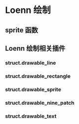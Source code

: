 # Loenn 绘制

## sprite 函数

## Loenn 绘制相关插件

### struct.drawable_line

### struct.drawable_rectangle

### struct.drawable_sprite

### struct.drawable_nine_patch

### struct.drawable_text